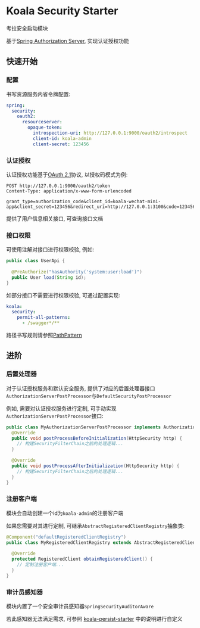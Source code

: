 # Koala Security Starter

考拉安全启动模块

基于[Spring Authorization Server](https://github.com/spring-projects/spring-authorization-server), 实现认证授权功能

## 快速开始

### 配置

书写资源服务内省令牌配置:

```yaml
spring:
  security:
    oauth2:
      resourceserver:
        opaque-token:
          introspection-uri: http://127.0.0.1:9000/oauth2/introspect
          client-id: koala-admin
          client-secret: 123456
```

### 认证授权

认证授权功能基于[OAuth 2.1](https://oauth.net/2.1/)协议, 以授权码模式为例:

```http
POST http://127.0.0.1:9000/oauth2/token
Content-Type: application/x-www-form-urlencoded

grant_type=authorization_code&client_id=koala-wechat-mini-app&client_secret=123456&redirect_uri=http://127.0.0.1:3100&code=123456
```

提供了用户信息相关接口, 可查询接口文档

### 接口权限

可使用注解对接口进行权限校验, 例如:

```java
public class UserApi {
  
  @PreAuthorize("hasAuthority('system:user:load')")
  public User load(String id);
}
```

如部分接口不需要进行权限校验, 可通过配置实现:

```yaml
koala:
  security:
    permit-all-patterns:
      - /swagger*/**
```

路径书写规则请参照[PathPattern](https://docs.spring.io/spring-framework/docs/current/javadoc-api/org/springframework/web/util/pattern/PathPattern.html)

## 进阶

### 后置处理器

对于认证授权服务和默认安全服务, 提供了对应的后置处理器接口`AuthorizationServerPostProcessor`与`DefaultSecurityPostProcessor`

例如, 需要对认证授权服务进行定制, 可手动实现`AuthorizationServerPostProcessor`接口:

```java
public class MyAuthorizationServerPostProcessor implements AuthorizationServerPostProcessor {
  @Override
  public void postProcessBeforeInitialization(HttpSecurity http) {
    // 构建SecurityFilterChain之前的处理逻辑...
  }
    
  @Override
  public void postProcessAfterInitialization(HttpSecurity http) {
    // 构建SecurityFilterChain之后的处理逻辑...
  }
}
```

### 注册客户端

模块会自动创建一个id为`koala-admin`的注册客户端

如果您需要对其进行定制, 可继承`AbstractRegisteredClientRegistry`抽象类:

```java
@Component("defaultRegisteredClientRegistry")
public class MyRegisteredClientRegistry extends AbstractRegisteredClientRegistry {
  
  @Override
  protected RegisteredClient obtainRegisteredClient() {
    // 定制注册客户端...
  }
}
```

### 审计员感知器

模块内置了一个安全审计员感知器`SpringSecurityAuditorAware`

若此感知器无法满足需求, 可参照 [koala-persist-starter](../koala-persist-starter) 中的说明进行自定义

